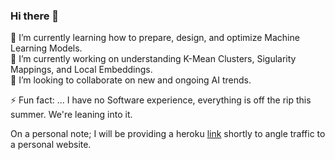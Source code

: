 ### Hi there 👋

<!--
**kid-gorgeous/kid-gorgeous** is a ✨ _special_ ✨ repository because its `README.md` (this file) appears on your GitHub profile.

Here are some ideas to get you started:

- 🔭 I’m currently working on ...
- 🌱 I’m currently learning ...
- 👯 I’m looking to collaborate on ...
- 🤔 I’m looking for help with ...
- 💬 Ask me about ...
- 📫 How to reach me: ...
- 😄 Pronouns: ...
- ⚡ Fun fact: ...
-->

🌱 I’m currently learning how to prepare, design, and optimize Machine Learning Models.<br>
🔭 I’m currently working on understanding K-Mean Clusters, Sigularity Mappings, and Local Embeddings.<br>
👯 I’m looking to collaborate on new and ongoing AI trends.<br>


⚡ Fun fact: ... I have no Software experience, everything is off the rip this summer. We're leaning into it.

On a personal note; I will be providing a heroku [link]() shortly to angle traffic to a personal website.
